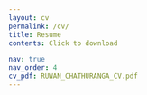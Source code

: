 ```yaml
---
layout: cv
permalink: /cv/
title: Resume
contents: Click to download

nav: true
nav_order: 4
cv_pdf: RUWAN_CHATHURANGA_CV.pdf
---
```

